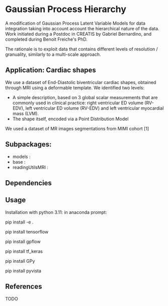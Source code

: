 # Gaussian Process Hierarchy
A modification of Gaussian Process Latent Variable Models for data integration taking into account account the hierarchical nature of the data. Work initiated during a Postdoc in CREATIS by Gabriel Bernardino, and completed during Benoit Freiche's PhD. 

The rationale is to exploit data that contains different levels of resolution / granuality, similarly to a multi-scale approach.

## Application: Cardiac shapes

We use a dataset of End-Diastolic biventricular cardiac shapes, obtained through MRI using a deformable template. We identified two levels:
- A simple description, based on 3 global scalar measurements that are commonly used in clinical practice: right ventricular ED volume (RV-EDV),  left ventricular ED volume (RV-EDV) and left ventricular myocardial mass (LVM).
- The shape itself, encoded via a Point Distribution Model


We used a dataset of MR images segmentations from MIMI cohort [1]
## Subpackages:
- models : 
- base :
- readingUtilsMRI : 
## Dependencies


## Usage

Installation with python 3.11:
in anaconda prompt:

pip install -e . 

pip install tensorflow 

pip install gpflow 

pip install tf_keras 

pip install GPy 

pip install pyvista

## References

TODO
